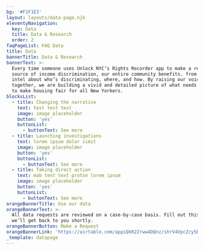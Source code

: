 ```yaml
---
bg: '#F1F1E3'
layout: layouts/data-page.njk
eleventyNavigation:
  key: Data
  title: Data & Research
  order: 2
faqPageList: FAQ Data
title: Data
bannerTitle: Data & Research
bannerText: >-
  Every time someone uses Unlock NYC’s Rights Recorder app to make a report of
  source of income discrimination, our entire community benefits. from more
  intel about who’s discriminating, where, and how. By raising our voices
  together, we are building a vivid and detailed picture of what needs to change
  to make housing fair for all New Yorkers.
blocksList:
  - title: Changing the narrative
    text: test test test
    image: image placeholder
    button: 'yes'
    buttonList:
      - buttonText: See more
  - title: Launching investigations
    text: lorem ipsum dolor simit
    image: image placeholder
    button: 'yes'
    buttonList:
      - buttonText: See more
  - title: Taking direct action
    text: mab text text proton lorem ipsum
    image: image placeholder
    button: 'yes'
    buttonList:
      - buttonText: See more
orangeBannerTitle: Use our data
orangeBannerText: >-
  All data requests are reviewed on a case-by-case basis. Fill out this form and
  we’ll get back to you shortly.
orangeBannerButton: Make a Request
orangeBannerLink: 'https://airtable.com/appiQkR2Zrww4DQnz/shrV4VpcZcy5BnmBE'
_template: datapage
---
```


